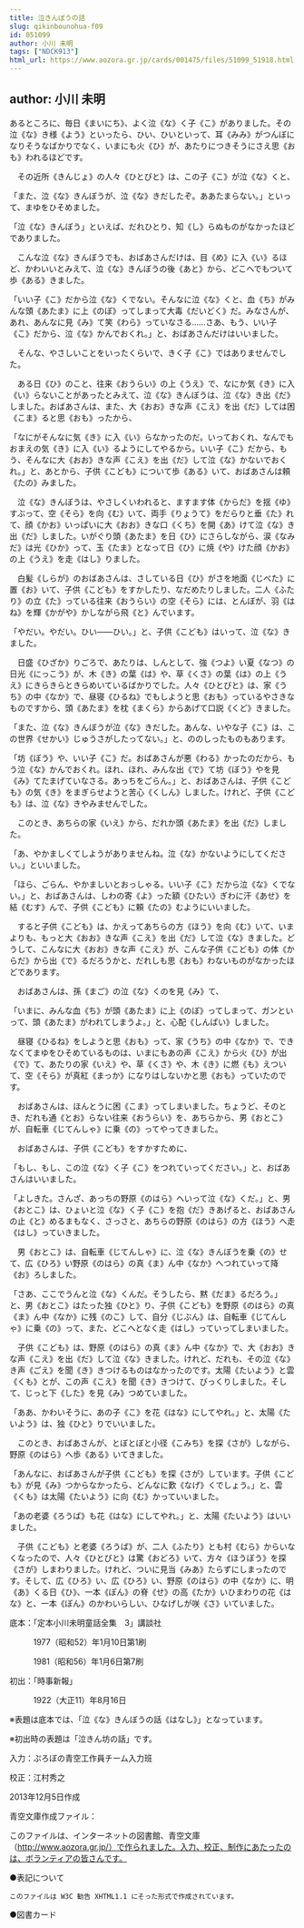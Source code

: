 ```yaml
---
title: 泣きんぼうの話
slug: qikinbounohua-f09
id: 051099
author: 小川 未明
tags: ["NDCK913"]
html_url: https://www.aozora.gr.jp/cards/001475/files/51099_51918.html
---
```


## author: 小川 未明

あるところに、毎日《まいにち》、よく泣《な》く子《こ》がありました。その泣《な》き様《よう》といったら、ひい、ひいといって、耳《みみ》がつんぼになりそうなばかりでなく、いまにも火《ひ》が、あたりにつきそうにさえ思《おも》われるほどです。

　その近所《きんじょ》の人々《ひとびと》は、この子《こ》が泣《な》くと、

「また、泣《な》きんぼうが、泣《な》きだしたぞ。ああたまらない。」といって、まゆをひそめました。

「泣《な》きんぼう」といえば、だれひとり、知《し》らぬものがなかったほどでありました。

　こんな泣《な》きんぼうでも、おばあさんだけは、目《め》に入《い》るほど、かわいいとみえて、泣《な》きんぼうの後《あと》から、どこへでもついて歩《ある》きました。

「いい子《こ》だから泣《な》くでない。そんなに泣《な》くと、血《ち》がみんな頭《あたま》に上《のぼ》ってしまって大毒《だいどく》だ。みなさんが、あれ、あんなに見《み》て笑《わら》っていなさる……さあ、もう、いい子《こ》だから、泣《な》かんでおくれ。」と、おばあさんだけはいいました。

　そんな、やさしいことをいったくらいで、きく子《こ》ではありませんでした。

　ある日《ひ》のこと、往来《おうらい》の上《うえ》で、なにか気《き》に入《い》らないことがあったとみえて、泣《な》きんぼうは、泣《な》き出《だ》しました。おばあさんは、また、大《おお》きな声《こえ》を出《だ》しては困《こま》ると思《おも》ったから、

「なにがそんなに気《き》に入《い》らなかったのだ。いっておくれ、なんでもおまえの気《き》に入《い》るようにしてやるから。いい子《こ》だから、もう、そんなに大《おお》きな声《こえ》を出《だ》して泣《な》かないでおくれ。」と、あとから、子供《こども》について歩《ある》いて、おばあさんは頼《たの》みました。

　泣《な》きんぼうは、やさしくいわれると、ますます体《からだ》を揺《ゆ》すぶって、空《そら》を向《む》いて、両手《りょうて》をだらりと垂《た》れて、顔《かお》いっぱいに大《おお》きな口《くち》を開《あ》けて泣《な》き出《だ》しました。いがぐり頭《あたま》を日《ひ》にさらしながら、涙《なみだ》は光《ひか》って、玉《たま》となって日《ひ》に焼《や》けた顔《かお》の上《うえ》を走《はし》りました。

　白髪《しらが》のおばあさんは、さしている日《ひ》がさを地面《じべた》に置《お》いて、子供《こども》をすかしたり、なだめたりしました。二人《ふたり》の立《た》っている往来《おうらい》の空《そら》には、とんぼが、羽《はね》を輝《かがや》かしながら飛《と》んでいます。

「やだい。やだい。ひい――ひい。」と、子供《こども》はいって、泣《な》きました。

　日盛《ひざか》りごろで、あたりは、しんとして、強《つよ》い夏《なつ》の日光《にっこう》が、木《き》の葉《は》や、草《くさ》の葉《は》の上《うえ》にきらきらときらめいているばかりでした。人々《ひとびと》は、家《うち》の中《なか》で、昼寝《ひるね》でもしようと思《おも》っているやさきなものですから、頭《あたま》を枕《まくら》からあげて口説《くど》きました。

「また、泣《な》きんぼうが泣《な》きだした。あんな、いやな子《こ》は、この世界《せかい》じゅうさがしたってない。」と、ののしったものもあります。

「坊《ぼう》や、いい子《こ》だ。おばあさんが悪《わる》かったのだから、もう泣《な》かんでおくれ。ほれ、ほれ、みんな出《で》て坊《ぼう》やを見《み》てたまげていなさる。あっちをごらん。」と、おばあさんは、子供《こども》の気《き》をまぎらせようと苦心《くしん》しました。けれど、子供《こども》は、泣《な》きやみませんでした。

　このとき、あちらの家《いえ》から、だれか頭《あたま》を出《だ》しました。

「あ、やかましくてしようがありませんね。泣《な》かないようにしてください。」といいました。

「ほら、ごらん、やかましいとおっしゃる。いい子《こ》だから泣《な》くでない。」と、おばあさんは、しわの寄《よ》った額《ひたい》ぎわに汗《あせ》を結《むす》んで、子供《こども》に頼《たの》むようにいいました。

　すると子供《こども》は、かえってあちらの方《ほう》を向《む》いて、いまよりも、もっと大《おお》きな声《こえ》を出《だ》して泣《な》きました。どうして、こんなに大《おお》きな声《こえ》が、こんな子供《こども》の体《からだ》から出《で》るだろうかと、だれしも思《おも》わないものがなかったほどであります。

　おばあさんは、孫《まご》の泣《な》くのを見《み》て、

「いまに、みんな血《ち》が頭《あたま》に上《のぼ》ってしまって、ガンといって、頭《あたま》がわれてしまうよ。」と、心配《しんぱい》しました。

　昼寝《ひるね》をしようと思《おも》って、家《うち》の中《なか》で、できなくてまゆをひそめているものは、いまにもあの声《こえ》から火《ひ》が出《で》て、あたりの家《いえ》や、草《くさ》や、木《き》に燃《も》えついて、空《そら》が真紅《まっか》になりはしないかと思《おも》っていたのです。

　おばあさんは、ほんとうに困《こま》ってしまいました。ちょうど、そのとき、だれも通《とお》らない往来《おうらい》を、あちらから、男《おとこ》が、自転車《じてんしゃ》に乗《の》ってやってきました。

　おばあさんは、子供《こども》をすかすために、

「もし、もし、この泣《な》く子《こ》をつれていってください。」と、おばあさんはいいました。

「よしきた。さんざ、あっちの野原《のはら》へいって泣《な》くだ。」と、男《おとこ》は、ひょいと泣《な》く子《こ》を抱《だ》きあげると、おばあさんの止《と》めるまもなく、さっさと、あちらの野原《のはら》の方《ほう》へ走《はし》っていきました。

　男《おとこ》は、自転車《じてんしゃ》に、泣《な》きんぼうを乗《の》せて、広《ひろ》い野原《のはら》の真《ま》ん中《なか》へつれていって降《お》ろしました。

「さあ、ここでうんと泣《な》くんだ。そうしたら、黙《だま》るだろう。」と、男《おとこ》はたった独《ひと》り、子供《こども》を野原《のはら》の真《ま》ん中《なか》に残《のこ》して、自分《じぶん》は、自転車《じてんしゃ》に乗《の》って、また、どこへとなく走《はし》っていってしまいました。

　子供《こども》は、野原《のはら》の真《ま》ん中《なか》で、大《おお》きな声《こえ》を出《だ》して泣《な》きました。けれど、だれも、その泣《な》き声《ごえ》を聞《き》きつけるものはなかったのです。太陽《たいよう》と雲《くも》とが、この声《こえ》を聞《き》きつけて、びっくりしました。そして、じっと下《した》を見《み》つめていました。

「ああ、かわいそうに、あの子《こ》を花《はな》にしてやれ。」と、太陽《たいよう》は、独《ひと》りでいいました。

　このとき、おばあさんが、とぼとぼと小径《こみち》を探《さが》しながら、野原《のはら》へ歩《ある》いてきました。

「あんなに、おばあさんが子供《こども》を探《さが》しています。子供《こども》が見《み》つからなかったら、どんなに歎《なげ》くでしょう。」と、雲《くも》は太陽《たいよう》に向《む》かっていいました。

「あの老婆《ろうば》も花《はな》にしてやれ。」と、太陽《たいよう》はいいました。

　子供《こども》と老婆《ろうば》が、二人《ふたり》とも村《むら》からいなくなったので、人々《ひとびと》は驚《おどろ》いて、方々《ほうぼう》を探《さが》しまわりました。けれど、ついに見当《みあ》たらずにしまったのです。そして、広《ひろ》い、広《ひろ》い、野原《のはら》の中《なか》に、明《あ》くる日《ひ》、一本《ぽん》の脊《せ》の高《たか》いひまわりの花《はな》と、一本《ぽん》のかわいらしい、ひなげしが咲《さ》いていました。













底本：「定本小川未明童話全集　3」講談社

　　　1977（昭和52）年1月10日第1刷

　　　1981（昭和56）年1月6日第7刷

初出：「時事新報」

　　　1922（大正11）年8月16日

※表題は底本では、「泣《な》きんぼうの話《はなし》」となっています。

※初出時の表題は「泣きん坊の話」です。

入力：ぷろぼの青空工作員チーム入力班

校正：江村秀之

2013年12月5日作成

青空文庫作成ファイル：

このファイルは、インターネットの図書館、青空文庫（http://www.aozora.gr.jp/）で作られました。入力、校正、制作にあたったのは、ボランティアの皆さんです。











●表記について


	このファイルは W3C 勧告 XHTML1.1 にそった形式で作成されています。







●図書カード